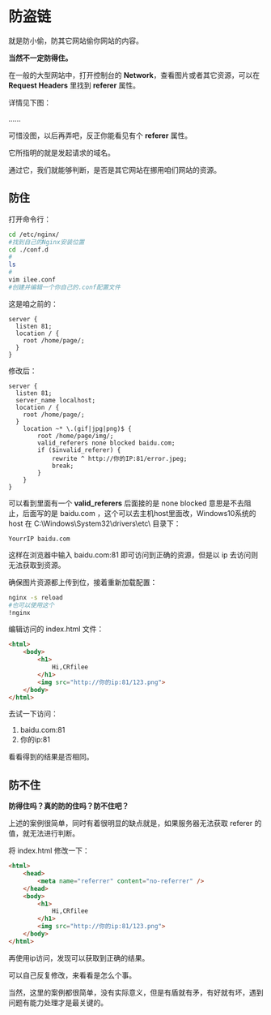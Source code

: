 # 防盗链

就是防小偷，防其它网站偷你网站的内容。

**当然不一定防得住。**

在一般的大型网站中，打开控制台的 **Network**，查看图片或者其它资源，可以在 **Request Headers** 里找到 **referer** 属性。

详情见下图：

......

可惜没图，以后再弄吧，反正你能看见有个 **referer** 属性。

它所指明的就是发起请求的域名。

通过它，我们就能够判断，是否是其它网站在挪用咱们网站的资源。

## 防住

打开命令行：

```bash
cd /etc/nginx/
#找到自己的Nginx安装位置
cd ./conf.d
#
ls
#
vim ilee.conf
#创建并编辑一个你自己的.conf配置文件	
```

这是咱之前的：

```nginx
server {
  listen 81;
  location / {
    root /home/page/;
  }
}
```

修改后：

```nginx
server {
  listen 81;
  server_name localhost;
  location / {
    root /home/page/;
  }
    location ~* \.(gif|jpg|png)$ {
        root /home/page/img/;
        valid_referers none blocked baidu.com;
        if ($invalid_referer) {
            rewrite ^ http://你的IP:81/error.jpeg;
            break;
        }
    }
}
```

可以看到里面有一个 **valid_referers** 后面接的是 none blocked 意思是不去阻止，后面写的是 baidu.com ，这个可以去主机host里面改，Windows10系统的 host 在 C:\Windows\System32\drivers\etc\ 目录下：

```host
YourrIP baidu.com
```

这样在浏览器中输入 baidu.com:81 即可访问到正确的资源，但是以 ip 去访问则无法获取到资源。

确保图片资源都上传到位，接着重新加载配置：

```bash
nginx -s reload
#也可以使用这个
!nginx
```

编辑访问的 index.html 文件：

```html
<html>
    <body>
        <h1>
            Hi,CRfilee
        </h1>
        <img src="http://你的ip:81/123.png">
    </body>
</html>
```

去试一下访问：

1. baidu.com:81
2. 你的ip:81

看看得到的结果是否相同。

## 防不住

**防得住吗？真的防的住吗？防不住吧？**

上述的案例很简单，同时有着很明显的缺点就是，如果服务器无法获取 referer 的值，就无法进行判断。

将 index.html 修改一下：

```html
<html>
    <head>
        <meta name="referrer" content="no-referrer" />
    </head>
    <body>
        <h1>
            Hi,CRfilee
        </h1>
        <img src="http://你的ip:81/123.png">
    </body>
</html>
```

再使用ip访问，发现可以获取到正确的结果。

可以自己反复修改，来看看是怎么个事。

当然，这里的案例都很简单，没有实际意义，但是有盾就有矛，有好就有坏，遇到问题有能力处理才是最关键的。
